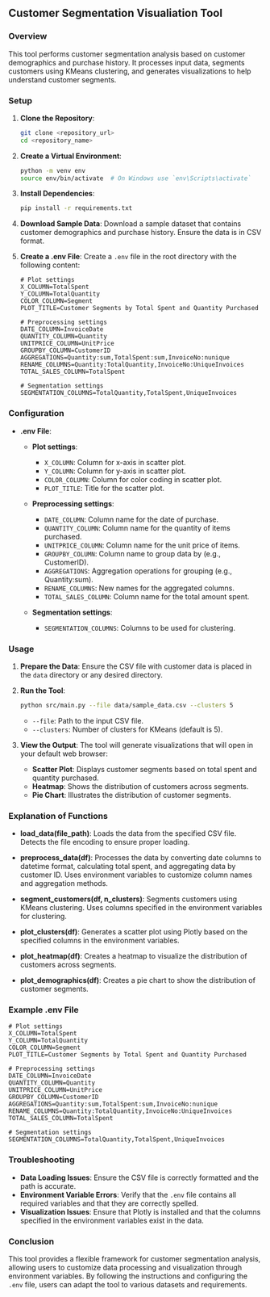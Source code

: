 ## Customer Segmentation Visualiation Tool

### Overview

This tool performs customer segmentation analysis based on customer demographics and purchase history. It processes input data, segments customers using KMeans clustering, and generates visualizations to help understand customer segments.

### Setup

1. **Clone the Repository**:
   ```sh
   git clone <repository_url>
   cd <repository_name>
   ```

2. **Create a Virtual Environment**:
   ```sh
   python -m venv env
   source env/bin/activate  # On Windows use `env\Scripts\activate`
   ```

3. **Install Dependencies**:
   ```sh
   pip install -r requirements.txt
   ```

4. **Download Sample Data**:
   Download a sample dataset that contains customer demographics and purchase history. Ensure the data is in CSV format.

5. **Create a .env File**:
   Create a `.env` file in the root directory with the following content:
   ```env
   # Plot settings
   X_COLUMN=TotalSpent
   Y_COLUMN=TotalQuantity
   COLOR_COLUMN=Segment
   PLOT_TITLE=Customer Segments by Total Spent and Quantity Purchased

   # Preprocessing settings
   DATE_COLUMN=InvoiceDate
   QUANTITY_COLUMN=Quantity
   UNITPRICE_COLUMN=UnitPrice
   GROUPBY_COLUMN=CustomerID
   AGGREGATIONS=Quantity:sum,TotalSpent:sum,InvoiceNo:nunique
   RENAME_COLUMNS=Quantity:TotalQuantity,InvoiceNo:UniqueInvoices
   TOTAL_SALES_COLUMN=TotalSpent

   # Segmentation settings
   SEGMENTATION_COLUMNS=TotalQuantity,TotalSpent,UniqueInvoices
   ```

### Configuration

- **.env File**:
  - **Plot settings**:
    - `X_COLUMN`: Column for x-axis in scatter plot.
    - `Y_COLUMN`: Column for y-axis in scatter plot.
    - `COLOR_COLUMN`: Column for color coding in scatter plot.
    - `PLOT_TITLE`: Title for the scatter plot.

  - **Preprocessing settings**:
    - `DATE_COLUMN`: Column name for the date of purchase.
    - `QUANTITY_COLUMN`: Column name for the quantity of items purchased.
    - `UNITPRICE_COLUMN`: Column name for the unit price of items.
    - `GROUPBY_COLUMN`: Column name to group data by (e.g., CustomerID).
    - `AGGREGATIONS`: Aggregation operations for grouping (e.g., Quantity:sum).
    - `RENAME_COLUMNS`: New names for the aggregated columns.
    - `TOTAL_SALES_COLUMN`: Column name for the total amount spent.

  - **Segmentation settings**:
    - `SEGMENTATION_COLUMNS`: Columns to be used for clustering.

### Usage

1. **Prepare the Data**:
   Ensure the CSV file with customer data is placed in the `data` directory or any desired directory.

2. **Run the Tool**:
   ```sh
   python src/main.py --file data/sample_data.csv --clusters 5
   ```

   - `--file`: Path to the input CSV file.
   - `--clusters`: Number of clusters for KMeans (default is 5).

3. **View the Output**:
   The tool will generate visualizations that will open in your default web browser:
   - **Scatter Plot**: Displays customer segments based on total spent and quantity purchased.
   - **Heatmap**: Shows the distribution of customers across segments.
   - **Pie Chart**: Illustrates the distribution of customer segments.

### Explanation of Functions

- **load_data(file_path)**:
  Loads the data from the specified CSV file. Detects the file encoding to ensure proper loading.

- **preprocess_data(df)**:
  Processes the data by converting date columns to datetime format, calculating total spent, and aggregating data by customer ID. Uses environment variables to customize column names and aggregation methods.

- **segment_customers(df, n_clusters)**:
  Segments customers using KMeans clustering. Uses columns specified in the environment variables for clustering.

- **plot_clusters(df)**:
  Generates a scatter plot using Plotly based on the specified columns in the environment variables.

- **plot_heatmap(df)**:
  Creates a heatmap to visualize the distribution of customers across segments.

- **plot_demographics(df)**:
  Creates a pie chart to show the distribution of customer segments.

### Example .env File

```env
# Plot settings
X_COLUMN=TotalSpent
Y_COLUMN=TotalQuantity
COLOR_COLUMN=Segment
PLOT_TITLE=Customer Segments by Total Spent and Quantity Purchased

# Preprocessing settings
DATE_COLUMN=InvoiceDate
QUANTITY_COLUMN=Quantity
UNITPRICE_COLUMN=UnitPrice
GROUPBY_COLUMN=CustomerID
AGGREGATIONS=Quantity:sum,TotalSpent:sum,InvoiceNo:nunique
RENAME_COLUMNS=Quantity:TotalQuantity,InvoiceNo:UniqueInvoices
TOTAL_SALES_COLUMN=TotalSpent

# Segmentation settings
SEGMENTATION_COLUMNS=TotalQuantity,TotalSpent,UniqueInvoices
```

### Troubleshooting

- **Data Loading Issues**: Ensure the CSV file is correctly formatted and the path is accurate.
- **Environment Variable Errors**: Verify that the `.env` file contains all required variables and that they are correctly spelled.
- **Visualization Issues**: Ensure that Plotly is installed and that the columns specified in the environment variables exist in the data.

### Conclusion

This tool provides a flexible framework for customer segmentation analysis, allowing users to customize data processing and visualization through environment variables. By following the instructions and configuring the `.env` file, users can adapt the tool to various datasets and requirements.
